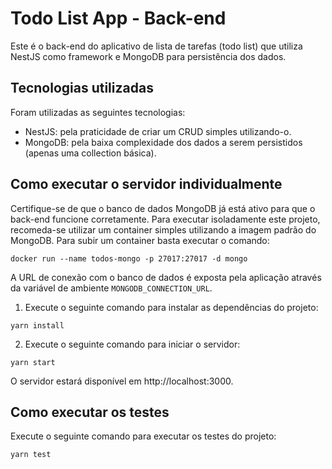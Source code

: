 # Todo List App - Back-end

Este é o back-end do aplicativo de lista de tarefas (todo list) que utiliza NestJS como framework e MongoDB para persistência dos dados.

## Tecnologias utilizadas

Foram utilizadas as seguintes tecnologias:

- NestJS: pela praticidade de criar um CRUD simples utilizando-o.
- MongoDB: pela baixa complexidade dos dados a serem persistidos (apenas uma collection básica).

## Como executar o servidor individualmente

Certifique-se de que o banco de dados MongoDB já está ativo para que o back-end funcione corretamente. Para executar isoladamente este projeto, recomeda-se utilizar um container simples utilizando a imagem padrão do MongoDB. Para subir um container basta executar o comando:

```
docker run --name todos-mongo -p 27017:27017 -d mongo
```

A URL de conexão com o banco de dados é exposta pela aplicação através da variável de ambiente `MONGODB_CONNECTION_URL`.

1. Execute o seguinte comando para instalar as dependências do projeto:

```
yarn install
```

2. Execute o seguinte comando para iniciar o servidor:

```
yarn start
```

O servidor estará disponível em http://localhost:3000.

## Como executar os testes

Execute o seguinte comando para executar os testes do projeto:

```
yarn test
```

